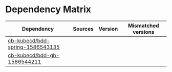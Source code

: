 # Dependency Matrix

Dependency | Sources | Version | Mismatched versions
---------- | ------- | ------- | -------------------
[cb-kubecd/bdd-spring-1586543135](https://github.com/cb-kubecd/bdd-spring-1586543135.git) |  | []() | 
[cb-kubecd/bdd-gh-1586544211](https://github.com/cb-kubecd/bdd-gh-1586544211.git) |  | []() | 

